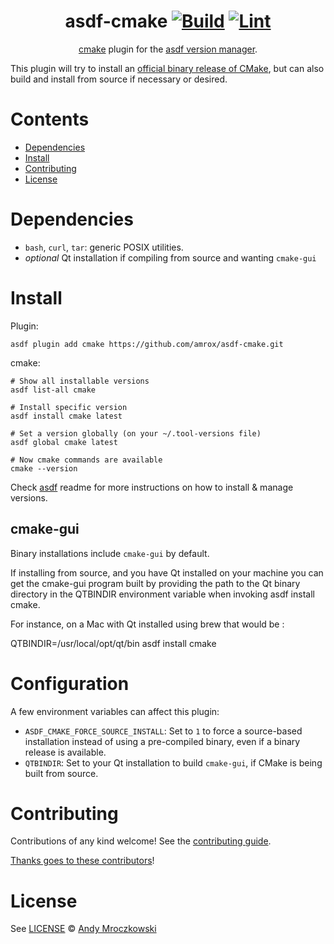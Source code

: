 <div align="center">

# asdf-cmake [![Build](https://github.com/amrox/asdf-cmake/actions/workflows/build.yml/badge.svg)](https://github.com/amrox/asdf-cmake/actions/workflows/build.yml) [![Lint](https://github.com/amrox/asdf-cmake/actions/workflows/lint.yml/badge.svg)](https://github.com/amrox/asdf-cmake/actions/workflows/lint.yml)


[cmake](https://cmake.org/documentation) plugin for the [asdf version manager](https://asdf-vm.com).

</div>

This plugin will try to install an [official binary release of CMake](https://github.com/Kitware/CMake/releases), but can also build and install from source if necessary or desired.

# Contents

- [Dependencies](#dependencies)
- [Install](#install)
- [Contributing](#contributing)
- [License](#license)

# Dependencies

- `bash`, `curl`, `tar`: generic POSIX utilities.
- *optional* Qt installation if compiling from source and wanting `cmake-gui`

# Install

Plugin:

```shell
asdf plugin add cmake https://github.com/amrox/asdf-cmake.git
```

cmake:

```shell
# Show all installable versions
asdf list-all cmake

# Install specific version
asdf install cmake latest

# Set a version globally (on your ~/.tool-versions file)
asdf global cmake latest

# Now cmake commands are available
cmake --version
```

Check [asdf](https://github.com/asdf-vm/asdf) readme for more instructions on how to
install & manage versions.

## cmake-gui

Binary installations include `cmake-gui` by default.

If installing from source, and you have Qt installed on your machine you can
get the cmake-gui program built by providing the path to the Qt binary
directory in the QTBINDIR environment variable when invoking asdf install
cmake.

For instance, on a Mac with Qt installed using brew that would be :

QTBINDIR=/usr/local/opt/qt/bin asdf install cmake <version>
# Configuration

A few environment variables can affect this plugin:

- `ASDF_CMAKE_FORCE_SOURCE_INSTALL`: Set to `1` to force a source-based installation instead of using a pre-compiled binary, even if a binary release is available.
- `QTBINDIR`: Set to your Qt installation to build `cmake-gui`, if CMake is being built from source.

# Contributing

Contributions of any kind welcome! See the [contributing guide](contributing.md).

[Thanks goes to these contributors](https://github.com/amrox/asdf-cmake/graphs/contributors)!

# License

See [LICENSE](LICENSE) © [Andy Mroczkowski](https://github.com/amrox/)
